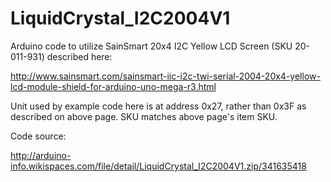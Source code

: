 # LiquidCrystal_I2C2004V1
Arduino code to utilize SainSmart 20x4 I2C Yellow LCD Screen (SKU 20-011-931) described here:

http://www.sainsmart.com/sainsmart-iic-i2c-twi-serial-2004-20x4-yellow-lcd-module-shield-for-arduino-uno-mega-r3.html

Unit used by example code here is at address 0x27, rather than 0x3F as described on above page. SKU matches above page's item SKU.

Code source:

http://arduino-info.wikispaces.com/file/detail/LiquidCrystal_I2C2004V1.zip/341635418
